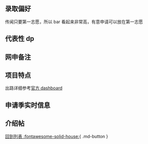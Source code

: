 ## 录取偏好

传闻只要第一志愿，所以 bar 看起来非常高，有意申请可以放在第一志愿

## 代表性 dp

## 网申备注

## 项目特点

出路详细参考[官方 dashboard](https://www.cmu.edu/career/outcomes/post-grad-dashboard.html)

## 申请季实时信息

## 介绍帖

[回到列表 :fontawesome-solid-house:](选校梯度.md){ .md-button }
